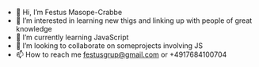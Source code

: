 - 👋 Hi, I’m Festus Masope-Crabbe
- 👀 I’m interested in learning new thigs and linking up with people of great knowledge
- 🌱 I’m currently learning JavaScript
- 💞️ I’m looking to collaborate on someprojects involving JS
- 📫 How to reach me festusgrup@gmail.com or +4917684100704

<!---
festusgrup/festusgrup is a ✨ special ✨ repository because its `README.md` (this file) appears on your GitHub profile.
You can click the Preview link to take a look at your changes.
--->
